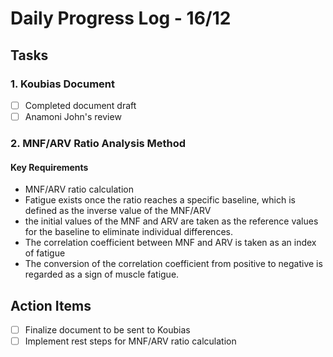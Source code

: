 # Daily Progress Log - 16/12

## Tasks

### 1. Koubias Document
- [ ] Completed document draft
- [ ] Anamoni John's review

### 2. MNF/ARV Ratio Analysis Method

#### Key Requirements
- MNF/ARV ratio calculation
- Fatigue exists once the ratio reaches a specific baseline, which is defined as the inverse value of the MNF/ARV
- the initial values of the MNF and ARV are taken as the reference values for the baseline to eliminate individual differences. 
- The correlation coefficient between MNF and ARV is taken as an index of fatigue
- The conversion of the correlation coefficient from positive to negative is regarded as a sign of muscle fatigue.

## Action Items
- [ ] Finalize document to be sent to Koubias
- [ ] Implement rest steps for MNF/ARV ratio calculation 
